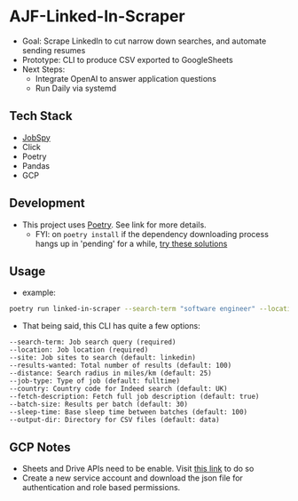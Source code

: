 # AJF-Linked-In-Scraper

- Goal: Scrape LinkedIn to cut narrow down searches, and automate sending resumes
- Prototype: CLI to produce CSV exported to GoogleSheets
- Next Steps: 
  - Integrate OpenAI to answer application questions
  - Run Daily via systemd

## Tech Stack

- [JobSpy](https://github.com/Bunsly/JobSpy)
- Click
- Poetry
- Pandas
- GCP

## Development

- This project uses [Poetry](https://python-poetry.org/docs/basic-usage/). See link for more details.
  - FYI: on `poetry install` if the dependency downloading process hangs up in 'pending' for a while, [try these solutions](https://stackoverflow.com/questions/74960707/poetry-stuck-in-infinite-install-update)

## Usage

- example:
```sh
poetry run linked-in-scraper --search-term "software engineer" --location "New York City" --site "linkedin" --country "USA" --batch-size 50 --sleep-time 20
```

- That being said, this CLI has quite a few options:

```
--search-term: Job search query (required)
--location: Job location (required)
--site: Job sites to search (default: linkedin)
--results-wanted: Total number of results (default: 100)
--distance: Search radius in miles/km (default: 25)
--job-type: Type of job (default: fulltime)
--country: Country code for Indeed search (default: UK)
--fetch-description: Fetch full job description (default: true)
--batch-size: Results per batch (default: 30)
--sleep-time: Base sleep time between batches (default: 100)
--output-dir: Directory for CSV files (default: data)
```

## GCP Notes
- Sheets and Drive APIs need to be enable. Visit [this link](https://developers.google.com/workspace/guides/enable-apis) to do so
- Create a new service account and download the json file for authentication and role based permissions.
